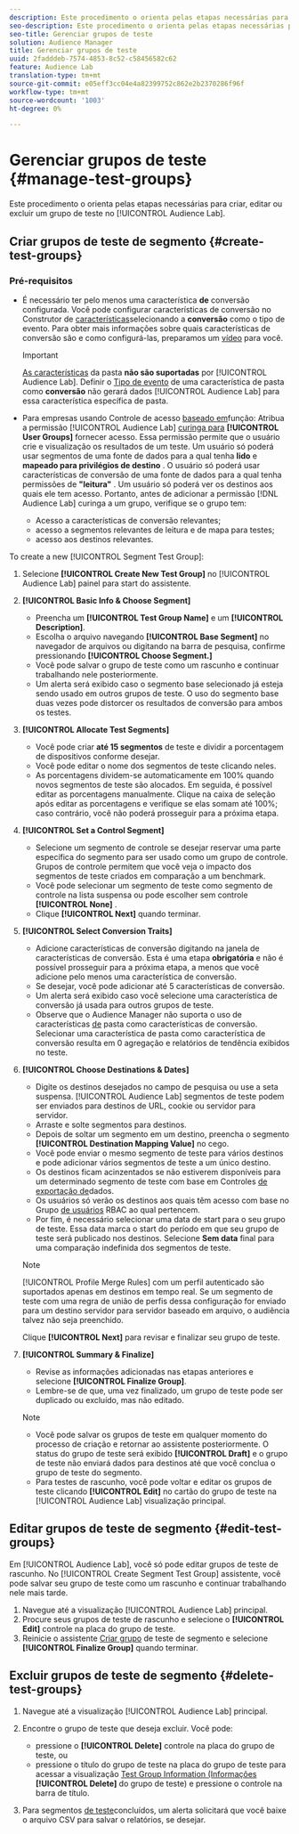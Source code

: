 ```yaml
---
description: Este procedimento o orienta pelas etapas necessárias para criar, editar ou excluir um grupo de teste no Audiência Lab
seo-description: Este procedimento o orienta pelas etapas necessárias para criar, editar ou excluir um grupo de teste no Audiência Lab
seo-title: Gerenciar grupos de teste
solution: Audience Manager
title: Gerenciar grupos de teste
uuid: 2fadddeb-7574-4853-8c52-c58456582c62
feature: Audience Lab
translation-type: tm+mt
source-git-commit: e05eff3cc04e4a82399752c862e2b2370286f96f
workflow-type: tm+mt
source-wordcount: '1003'
ht-degree: 0%

---
```



# Gerenciar grupos de teste {#manage-test-groups}

Este procedimento o orienta pelas etapas necessárias para criar, editar ou excluir um grupo de teste no [!UICONTROL Audience Lab].

## Criar grupos de teste de segmento {#create-test-groups}

### Pré-requisitos

<!-- create-test-group.xml -->

* É necessário ter pelo menos uma característica **de** conversão configurada. Você pode configurar características de conversão no Construtor de [características](../../features/traits/create-onboarded-rule-based-traits.md)selecionando a **conversão** como o tipo de evento. Para obter mais informações sobre quais características de conversão são e como configurá-las, preparamos um [vídeo](https://helpx.adobe.com/audience-manager/kt/using/creating-conversion-traits-feature-video-use.html) para você.

   >[!IMPORTANT]
   >
   >[As características](../../features/traits/about-folder-traits.md) da pasta **não são suportadas** por [!UICONTROL Audience Lab]. Definir o [Tipo de evento](../../features/traits/create-onboarded-rule-based-traits.md) de uma característica de pasta como **conversão** não gerará dados [!UICONTROL Audience Lab] para essa característica específica de pasta.

* Para empresas usando Controle de acesso [baseado em](../../features/administration/administration-overview.md)função: Atribua a permissão [!UICONTROL Audience Lab] [curinga para](../../features/administration/administration-overview.md#wild-card-permissions) **[!UICONTROL User Groups]** fornecer acesso. Essa permissão permite que o usuário crie e visualização os resultados de um teste. Um usuário só poderá usar segmentos de uma fonte de dados para a qual tenha **lido** e **mapeado para privilégios de destino** . O usuário só poderá usar características de conversão de uma fonte de dados para a qual tenha permissões de **&quot;leitura&quot;** . Um usuário só poderá ver os destinos aos quais ele tem acesso. Portanto, antes de adicionar a permissão [!DNL Audience Lab] curinga a um grupo, verifique se o grupo tem:
   * Acesso a características de conversão relevantes;
   * acesso a segmentos relevantes de leitura e de mapa para testes;
   * acesso aos destinos relevantes.

To create a new [!UICONTROL Segment Test Group]:

1. Selecione **[!UICONTROL Create New Test Group]** no [!UICONTROL Audience Lab] painel para start do assistente.
1. **[!UICONTROL Basic Info & Choose Segment]**

   * Preencha um **[!UICONTROL Test Group Name]** e um **[!UICONTROL Description]**.
   * Escolha o arquivo navegando **[!UICONTROL Base Segment]** no navegador de arquivos ou digitando na barra de pesquisa, confirme pressionando **[!UICONTROL Choose Segment.]**
   * Você pode salvar o grupo de teste como um rascunho e continuar trabalhando nele posteriormente.
   * Um alerta será exibido caso o segmento base selecionado já esteja sendo usado em outros grupos de teste. O uso do segmento base duas vezes pode distorcer os resultados de conversão para ambos os testes.

1. **[!UICONTROL Allocate Test Segments]**

   * Você pode criar **até 15 segmentos** de teste e dividir a porcentagem de dispositivos conforme desejar.
   * Você pode editar o nome dos segmentos de teste clicando neles.
   * As porcentagens dividem-se automaticamente em 100% quando novos segmentos de teste são alocados. Em seguida, é possível editar as porcentagens manualmente. Clique na caixa de seleção após editar as porcentagens e verifique se elas somam até 100%; caso contrário, você não poderá prosseguir para a próxima etapa.

1. **[!UICONTROL Set a Control Segment]**

   * Selecione um segmento de controle se desejar reservar uma parte específica do segmento para ser usado como um grupo de controle. Grupos de controle permitem que você veja o impacto dos segmentos de teste criados em comparação a um benchmark.
   * Você pode selecionar um segmento de teste como segmento de controle na lista suspensa ou pode escolher sem controle **[!UICONTROL None]** .
   * Clique **[!UICONTROL Next]** quando terminar.

1. **[!UICONTROL Select Conversion Traits]**

   * Adicione características de conversão digitando na janela de características de conversão. Esta é uma etapa **obrigatória** e não é possível prosseguir para a próxima etapa, a menos que você adicione pelo menos uma característica de conversão.
   * Se desejar, você pode adicionar até 5 características de conversão.
   * Um alerta será exibido caso você selecione uma característica de conversão já usada para outros grupos de teste.
   * Observe que o Audience Manager não suporta o uso de características [de](/help/using/features/traits/about-folder-traits.md) pasta como características de conversão. Selecionar uma característica de pasta como característica de conversão resulta em 0 agregação e relatórios de tendência exibidos no teste.

1. **[!UICONTROL Choose Destinations & Dates]**

   * Digite os destinos desejados no campo de pesquisa ou use a seta suspensa. [!UICONTROL Audience Lab] segmentos de teste podem ser enviados para destinos de URL, cookie ou servidor para servidor.
   * Arraste e solte segmentos para destinos.
   * Depois de soltar um segmento em um destino, preencha o segmento **[!UICONTROL Destination Mapping Value]** no cego.
   * Você pode enviar o mesmo segmento de teste para vários destinos e pode adicionar vários segmentos de teste a um único destino.
   * Os destinos ficam acinzentados se não estiverem disponíveis para um determinado segmento de teste com base em Controles [de exportação de](../../features/data-export-controls.md)dados.
   * Os usuários só verão os destinos aos quais têm acesso com base no Grupo [de usuários](../../features/administration/administration-overview.md) RBAC ao qual pertencem.
   * Por fim, é necessário selecionar uma data de start para o seu grupo de teste. Essa data marca o start do período em que seu grupo de teste será publicado nos destinos. Selecione **Sem data** final para uma comparação indefinida dos segmentos de teste.
   >[!NOTE]
   >
   >[!UICONTROL Profile Merge Rules] com um perfil autenticado são suportados apenas em destinos em tempo real. Se um segmento de teste com uma regra de união de perfis dessa configuração for enviado para um destino servidor para servidor baseado em arquivo, o audiência talvez não seja preenchido.

   Clique **[!UICONTROL Next]** para revisar e finalizar seu grupo de teste.

1. **[!UICONTROL Summary & Finalize]**

   * Revise as informações adicionadas nas etapas anteriores e selecione **[!UICONTROL Finalize Group]**.
   * Lembre-se de que, uma vez finalizado, um grupo de teste pode ser duplicado ou excluído, mas não editado.
   >[!NOTE]
   >* Você pode salvar os grupos de teste em qualquer momento do processo de criação e retornar ao assistente posteriormente. O status do grupo de teste será exibido **[!UICONTROL Draft]** e o grupo de teste não enviará dados para destinos até que você conclua o grupo de teste do segmento.
   >* Para testes de rascunho, você pode voltar e editar os grupos de teste clicando **[!UICONTROL Edit]** no cartão do grupo de teste na [!UICONTROL Audience Lab] visualização principal.


## Editar grupos de teste de segmento {#edit-test-groups}

Em [!UICONTROL Audience Lab], você só pode editar grupos de teste de rascunho. No [!UICONTROL Create Segment Test Group] assistente, você pode salvar seu grupo de teste como um rascunho e continuar trabalhando nele mais tarde.

1. Navegue até a visualização [!UICONTROL Audience Lab] principal.
1. Procure seus grupos de teste de rascunho e selecione o **[!UICONTROL Edit]** controle na placa do grupo de teste.
1. Reinicie o assistente [Criar grupo](../../features/audience-lab/audience-lab-manage-test-groups.md#create-test-groups) de teste de segmento e selecione **[!UICONTROL Finalize Group]** quando terminar.

## Excluir grupos de teste de segmento {#delete-test-groups}

1. Navegue até a visualização [!UICONTROL Audience Lab] principal.
1. Encontre o grupo de teste que deseja excluir. Você pode:

   * pressione o **[!UICONTROL Delete]** controle na placa do grupo de teste, ou
   * pressione o título do grupo de teste na placa do grupo de teste para acessar a visualização [Test Group Information (Informações](../../features/audience-lab/audience-lab-information-view.md) **[!UICONTROL Delete]** do grupo de teste) e pressione o controle na barra de título.

1. Para segmentos [de teste](../../features/audience-lab/audience-lab.md#status)concluídos, um alerta solicitará que você baixe o arquivo CSV para salvar o relatórios, se desejar.
